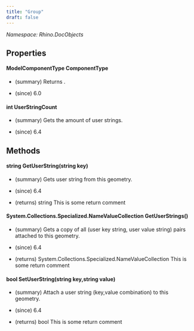 ```yaml
---
title: "Group"
draft: false
---
```


*Namespace: Rhino.DocObjects*
## Properties
#### ModelComponentType ComponentType
- (summary) 
     Returns .
     
- (since) 6.0
#### int UserStringCount
- (summary) 
     Gets the amount of user strings.
     
- (since) 6.4
## Methods
#### string GetUserString(string key)
- (summary) 
     Gets user string from this geometry.
     
- (since) 6.4
- (returns) string This is some return comment
#### System.Collections.Specialized.NameValueCollection GetUserStrings()
- (summary) 
     Gets a copy of all (user key string, user value string) pairs attached to this geometry.
     
- (since) 6.4
- (returns) System.Collections.Specialized.NameValueCollection This is some return comment
#### bool SetUserString(string key,string value)
- (summary) 
     Attach a user string (key,value combination) to this geometry.
     
- (since) 6.4
- (returns) bool This is some return comment
